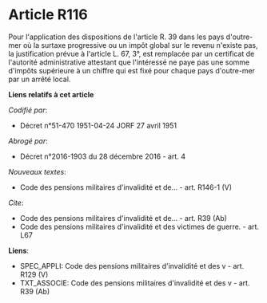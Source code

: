 # Article R116

Pour l'application des dispositions de l'article R. 39 dans les pays d'outre-mer où la surtaxe progressive ou un impôt global
sur le revenu n'existe pas, la justification prévue à l'article L. 67, 3°, est remplacée par un certificat de l'autorité
administrative attestant que l'intéressé ne paye pas une somme d'impôts supérieure à un chiffre qui est fixé pour chaque pays
d'outre-mer par un arrêté local.

**Liens relatifs à cet article**

_Codifié par_:

  - Décret n°51-470 1951-04-24 JORF 27 avril 1951

_Abrogé par_:

  - Décret n°2016-1903 du 28 décembre 2016 - art. 4

_Nouveaux textes_:

  - Code des pensions militaires d'invalidité et de... - art. R146-1 (V)

_Cite_:

  - Code des pensions militaires d'invalidité et de... - art. R39 (Ab)
  - Code des pensions militaires d'invalidité et des victimes de guerre. - art. L67

**Liens**:

  - SPEC_APPLI: Code des pensions militaires d'invalidité et des v - art. R129 (V)
  - TXT_ASSOCIE: Code des pensions militaires d'invalidité et des v - art. R39 (Ab)

